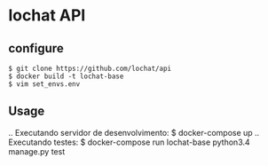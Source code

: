 # lochat API

configure
---------

	$ git clone https://github.com/lochat/api
	$ docker build -t lochat-base
	$ vim set_envs.env

Usage
-------

.. Executando servidor de desenvolvimento:
		$ docker-compose up
.. Executando testes:
		$ docker-compose run lochat-base python3.4 manage.py test

